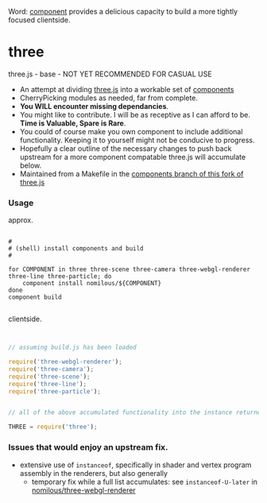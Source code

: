 Word: [component](https://github.com/component/component) provides a delicious capacity to build a more tightly focused clientside.

three
=====

three.js - base - NOT YET RECOMMENDED FOR CASUAL USE

* An attempt at dividing [three.js](https://github.com/mrdoob/three.js) into a workable set of [components](https://github.com/component/component)
* CherryPicking modules as needed, far from complete.
* **You WILL encounter missing dependancies**.
* You might like to contribute. I will be as receptive as I can afford to be. **Time is Valuable, Spare is Rare**.
* You could of course make you own component to include additional functionality. Keeping it to yourself might not be conducive to progress.
* Hopefully a clear outline of the necessary changes to push back upstream for a more component compatable three.js will accumulate below.
* Maintained from a Makefile in the [components branch of this fork of three.js](https://github.com/nomilous/three.js/tree/component/build/components)


### Usage

approx.

```

#
# (shell) install components and build
#

for COMPONENT in three three-scene three-camera three-webgl-renderer three-line three-particle; do
    component install nomilous/${COMPONENT}
done
component build


```

clientside.

```js


// assuming build.js has been loaded

require('three-webgl-renderer');
require('three-camera');
require('three-scene');
require('three-line');
require('three-particle');


// all of the above accumulated functionality into the instance returned below

THREE = require('three');

```


### Issues that would enjoy an upstream fix.

* extensive use of `instanceof`, specifically in shader and vertex program assembly in the renderers, but also generally
    * temporary fix while a full list accumulates: see `instanceof-U-later` in [nomilous/three-webgl-renderer](https://github.com/nomilous/three-webgl-renderer/blob/master/index.js)
